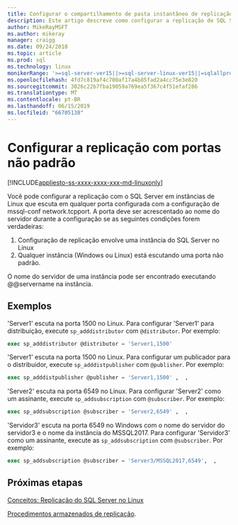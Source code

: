 ```yaml
---
title: Configurar o compartilhamento de pasta instantâneo de replicação do SQL Server no Linux | Microsoft Docs
description: Este artigo descreve como configurar a replicação de SQL Server de compartilhamentos de pasta de instantâneo no Linux.
author: MikeRayMSFT
ms.author: mikeray
manager: craigg
ms.date: 09/24/2018
ms.topic: article
ms.prod: sql
ms.technology: linux
monikerRange: '>=sql-server-ver15||>=sql-server-linux-ver15||=sqlallproducts-allversions'
ms.openlocfilehash: 4fd7c819af4c700af17a4b85fad2a4cc75e3e820
ms.sourcegitcommit: 3026c22b7fba19059a769ea5f367c4f51efaf286
ms.translationtype: MT
ms.contentlocale: pt-BR
ms.lasthandoff: 06/15/2019
ms.locfileid: "66705138"
---
```

# <a name="configure-replication-with-non-default-ports"></a>Configurar a replicação com portas não padrão

[!INCLUDE[appliesto-ss-xxxx-xxxx-xxx-md-linuxonly](../includes/appliesto-ss-xxxx-xxxx-xxx-md-linuxonly.md)]

Você pode configurar a replicação com o SQL Server em instâncias de Linux que escuta em qualquer porta configurada com a configuração de mssql-conf network.tcpport. A porta deve ser acrescentado ao nome do servidor durante a configuração se as seguintes condições forem verdadeiras:

1. Configuração de replicação envolve uma instância do SQL Server no Linux
2. Qualquer instância (Windows ou Linux) está escutando uma porta não padrão. 

O nome do servidor de uma instância pode ser encontrado executando @@servername na instância.

## <a name="examples"></a>Exemplos

'Server1' escuta na porta 1500 no Linux. Para configurar 'Server1' para distribuição, execute `sp_adddistributor` com `@distributor`. Por exemplo: 

```sql
exec sp_adddistributor @distributor = 'Server1,1500'
```

'Server1' escuta na porta 1500 no Linux. Para configurar um publicador para o distribuidor, execute `sp_adddistpublisher` com `@publisher`. Por exemplo:

```sql
exec sp_adddistpublisher @publisher = 'Server1,1500' ,  ,  
```

'Server2' escuta na porta 6549 no Linux. Para configurar 'Server2' como um assinante, execute `sp_addsubscription` com `@subscriber`. Por exemplo:

```sql
exec sp_addsubscription @subscriber = 'Server2,6549' ,  ,  
```

'Servidor3' escuta na porta 6549 no Windows com o nome do servidor do servidor3 e o nome da instância do MSSQL2017. Para configurar 'Servidor3' como um assinante, execute as `sp_addsubscription` com `@subscriber`. Por exemplo:

```sql
exec sp_addsubscription @subscriber = 'Server3/MSSQL2017,6549',  ,  
```

## <a name="next-steps"></a>Próximas etapas

[Conceitos: Replicação do SQL Server no Linux](sql-server-linux-replication.md)

[Procedimentos armazenados de replicação](../relational-databases/system-stored-procedures/replication-stored-procedures-transact-sql.md).

